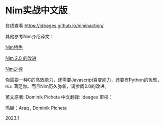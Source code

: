 # Nim实战中文版

在线查看 <https://ideages.github.io/niminaction/>

其他参考Nim介绍译文：

[Nim特色](<https://ideages.github.io/niminaction/nimspecial.html>)

[Nim 2.0 的改进](<https://ideages.github.io/niminaction/nim2.0.html>)

[Nim之禅](<https://ideages.github.io/niminaction/2021-11-15-zen-of-nim_cn.html>)


你需要一种C的高效能力，还需要Javascript百变能力，还要有Python的优雅，`Nim` 满足你。而且Nim历久弥新，请参阅2.0的改进。

英文原著: Dominik Picheta
中文翻译: ideages 
审校：


鸣谢：Araq , Dominik Picheta

2023.1 